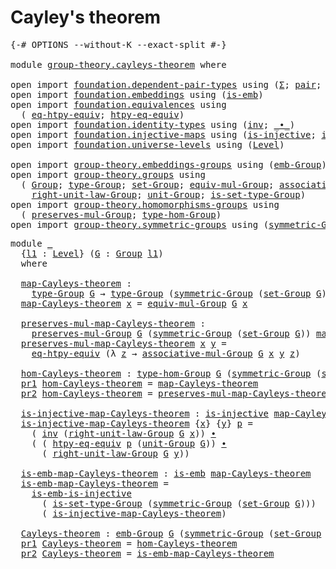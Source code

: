 # Cayley's theorem

<pre class="Agda"><a id="29" class="Symbol">{-#</a> <a id="33" class="Keyword">OPTIONS</a> <a id="41" class="Pragma">--without-K</a> <a id="53" class="Pragma">--exact-split</a> <a id="67" class="Symbol">#-}</a>

<a id="72" class="Keyword">module</a> <a id="79" href="group-theory.cayleys-theorem.html" class="Module">group-theory.cayleys-theorem</a> <a id="108" class="Keyword">where</a>

<a id="115" class="Keyword">open</a> <a id="120" class="Keyword">import</a> <a id="127" href="foundation.dependent-pair-types.html" class="Module">foundation.dependent-pair-types</a> <a id="159" class="Keyword">using</a> <a id="165" class="Symbol">(</a><a id="166" href="foundation-core.dependent-pair-types.html#502" class="Record">Σ</a><a id="167" class="Symbol">;</a> <a id="169" href="foundation-core.dependent-pair-types.html#575" class="InductiveConstructor">pair</a><a id="173" class="Symbol">;</a> <a id="175" href="foundation-core.dependent-pair-types.html#592" class="Field">pr1</a><a id="178" class="Symbol">;</a> <a id="180" href="foundation-core.dependent-pair-types.html#604" class="Field">pr2</a><a id="183" class="Symbol">)</a>
<a id="185" class="Keyword">open</a> <a id="190" class="Keyword">import</a> <a id="197" href="foundation.embeddings.html" class="Module">foundation.embeddings</a> <a id="219" class="Keyword">using</a> <a id="225" class="Symbol">(</a><a id="226" href="foundation-core.embeddings.html#980" class="Function">is-emb</a><a id="232" class="Symbol">)</a>
<a id="234" class="Keyword">open</a> <a id="239" class="Keyword">import</a> <a id="246" href="foundation.equivalences.html" class="Module">foundation.equivalences</a> <a id="270" class="Keyword">using</a>
  <a id="278" class="Symbol">(</a> <a id="280" href="foundation.equivalences.html#14717" class="Function">eq-htpy-equiv</a><a id="293" class="Symbol">;</a> <a id="295" href="foundation.equivalences.html#14854" class="Function">htpy-eq-equiv</a><a id="308" class="Symbol">)</a>
<a id="310" class="Keyword">open</a> <a id="315" class="Keyword">import</a> <a id="322" href="foundation.identity-types.html" class="Module">foundation.identity-types</a> <a id="348" class="Keyword">using</a> <a id="354" class="Symbol">(</a><a id="355" href="foundation-core.identity-types.html#1552" class="Function">inv</a><a id="358" class="Symbol">;</a> <a id="360" href="foundation-core.identity-types.html#1239" class="Function Operator">_∙_</a><a id="363" class="Symbol">)</a>
<a id="365" class="Keyword">open</a> <a id="370" class="Keyword">import</a> <a id="377" href="foundation.injective-maps.html" class="Module">foundation.injective-maps</a> <a id="403" class="Keyword">using</a> <a id="409" class="Symbol">(</a><a id="410" href="foundation.injective-maps.html#1295" class="Function">is-injective</a><a id="422" class="Symbol">;</a> <a id="424" href="foundation.injective-maps.html#4595" class="Function">is-emb-is-injective</a><a id="443" class="Symbol">)</a>
<a id="445" class="Keyword">open</a> <a id="450" class="Keyword">import</a> <a id="457" href="foundation.universe-levels.html" class="Module">foundation.universe-levels</a> <a id="484" class="Keyword">using</a> <a id="490" class="Symbol">(</a><a id="491" href="Agda.Primitive.html#597" class="Postulate">Level</a><a id="496" class="Symbol">)</a>

<a id="499" class="Keyword">open</a> <a id="504" class="Keyword">import</a> <a id="511" href="group-theory.embeddings-groups.html" class="Module">group-theory.embeddings-groups</a> <a id="542" class="Keyword">using</a> <a id="548" class="Symbol">(</a><a id="549" href="group-theory.embeddings-groups.html#905" class="Function">emb-Group</a><a id="558" class="Symbol">)</a>
<a id="560" class="Keyword">open</a> <a id="565" class="Keyword">import</a> <a id="572" href="group-theory.groups.html" class="Module">group-theory.groups</a> <a id="592" class="Keyword">using</a>
  <a id="600" class="Symbol">(</a> <a id="602" href="group-theory.groups.html#1961" class="Function">Group</a><a id="607" class="Symbol">;</a> <a id="609" href="group-theory.groups.html#2204" class="Function">type-Group</a><a id="619" class="Symbol">;</a> <a id="621" href="group-theory.groups.html#2144" class="Function">set-Group</a><a id="630" class="Symbol">;</a> <a id="632" href="group-theory.groups.html#4524" class="Function">equiv-mul-Group</a><a id="647" class="Symbol">;</a> <a id="649" href="group-theory.groups.html#2798" class="Function">associative-mul-Group</a><a id="670" class="Symbol">;</a>
    <a id="676" href="group-theory.groups.html#3434" class="Function">right-unit-law-Group</a><a id="696" class="Symbol">;</a> <a id="698" href="group-theory.groups.html#3240" class="Function">unit-Group</a><a id="708" class="Symbol">;</a> <a id="710" href="group-theory.groups.html#2256" class="Function">is-set-type-Group</a><a id="727" class="Symbol">)</a>
<a id="729" class="Keyword">open</a> <a id="734" class="Keyword">import</a> <a id="741" href="group-theory.homomorphisms-groups.html" class="Module">group-theory.homomorphisms-groups</a> <a id="775" class="Keyword">using</a>
  <a id="783" class="Symbol">(</a> <a id="785" href="group-theory.homomorphisms-groups.html#1400" class="Function">preserves-mul-Group</a><a id="804" class="Symbol">;</a> <a id="806" href="group-theory.homomorphisms-groups.html#1566" class="Function">type-hom-Group</a><a id="820" class="Symbol">)</a>
<a id="822" class="Keyword">open</a> <a id="827" class="Keyword">import</a> <a id="834" href="group-theory.symmetric-groups.html" class="Module">group-theory.symmetric-groups</a> <a id="864" class="Keyword">using</a> <a id="870" class="Symbol">(</a><a id="871" href="group-theory.symmetric-groups.html#2105" class="Function">symmetric-Group</a><a id="886" class="Symbol">)</a>
</pre>
<pre class="Agda"><a id="901" class="Keyword">module</a> <a id="908" href="group-theory.cayleys-theorem.html#908" class="Module">_</a>
  <a id="912" class="Symbol">{</a><a id="913" href="group-theory.cayleys-theorem.html#913" class="Bound">l1</a> <a id="916" class="Symbol">:</a> <a id="918" href="Agda.Primitive.html#597" class="Postulate">Level</a><a id="923" class="Symbol">}</a> <a id="925" class="Symbol">(</a><a id="926" href="group-theory.cayleys-theorem.html#926" class="Bound">G</a> <a id="928" class="Symbol">:</a> <a id="930" href="group-theory.groups.html#1961" class="Function">Group</a> <a id="936" href="group-theory.cayleys-theorem.html#913" class="Bound">l1</a><a id="938" class="Symbol">)</a>
  <a id="942" class="Keyword">where</a>
  
  <a id="953" href="group-theory.cayleys-theorem.html#953" class="Function">map-Cayleys-theorem</a> <a id="973" class="Symbol">:</a>
    <a id="979" href="group-theory.groups.html#2204" class="Function">type-Group</a> <a id="990" href="group-theory.cayleys-theorem.html#926" class="Bound">G</a> <a id="992" class="Symbol">→</a> <a id="994" href="group-theory.groups.html#2204" class="Function">type-Group</a> <a id="1005" class="Symbol">(</a><a id="1006" href="group-theory.symmetric-groups.html#2105" class="Function">symmetric-Group</a> <a id="1022" class="Symbol">(</a><a id="1023" href="group-theory.groups.html#2144" class="Function">set-Group</a> <a id="1033" href="group-theory.cayleys-theorem.html#926" class="Bound">G</a><a id="1034" class="Symbol">))</a>
  <a id="1039" href="group-theory.cayleys-theorem.html#953" class="Function">map-Cayleys-theorem</a> <a id="1059" href="group-theory.cayleys-theorem.html#1059" class="Bound">x</a> <a id="1061" class="Symbol">=</a> <a id="1063" href="group-theory.groups.html#4524" class="Function">equiv-mul-Group</a> <a id="1079" href="group-theory.cayleys-theorem.html#926" class="Bound">G</a> <a id="1081" href="group-theory.cayleys-theorem.html#1059" class="Bound">x</a>
  
  <a id="1088" href="group-theory.cayleys-theorem.html#1088" class="Function">preserves-mul-map-Cayleys-theorem</a> <a id="1122" class="Symbol">:</a>
    <a id="1128" href="group-theory.homomorphisms-groups.html#1400" class="Function">preserves-mul-Group</a> <a id="1148" href="group-theory.cayleys-theorem.html#926" class="Bound">G</a> <a id="1150" class="Symbol">(</a><a id="1151" href="group-theory.symmetric-groups.html#2105" class="Function">symmetric-Group</a> <a id="1167" class="Symbol">(</a><a id="1168" href="group-theory.groups.html#2144" class="Function">set-Group</a> <a id="1178" href="group-theory.cayleys-theorem.html#926" class="Bound">G</a><a id="1179" class="Symbol">))</a> <a id="1182" href="group-theory.cayleys-theorem.html#953" class="Function">map-Cayleys-theorem</a>
  <a id="1204" href="group-theory.cayleys-theorem.html#1088" class="Function">preserves-mul-map-Cayleys-theorem</a> <a id="1238" href="group-theory.cayleys-theorem.html#1238" class="Bound">x</a> <a id="1240" href="group-theory.cayleys-theorem.html#1240" class="Bound">y</a> <a id="1242" class="Symbol">=</a>
    <a id="1248" href="foundation.equivalences.html#14717" class="Function">eq-htpy-equiv</a> <a id="1262" class="Symbol">(λ</a> <a id="1265" href="group-theory.cayleys-theorem.html#1265" class="Bound">z</a> <a id="1267" class="Symbol">→</a> <a id="1269" href="group-theory.groups.html#2798" class="Function">associative-mul-Group</a> <a id="1291" href="group-theory.cayleys-theorem.html#926" class="Bound">G</a> <a id="1293" href="group-theory.cayleys-theorem.html#1238" class="Bound">x</a> <a id="1295" href="group-theory.cayleys-theorem.html#1240" class="Bound">y</a> <a id="1297" href="group-theory.cayleys-theorem.html#1265" class="Bound">z</a><a id="1298" class="Symbol">)</a>

  <a id="1303" href="group-theory.cayleys-theorem.html#1303" class="Function">hom-Cayleys-theorem</a> <a id="1323" class="Symbol">:</a> <a id="1325" href="group-theory.homomorphisms-groups.html#1566" class="Function">type-hom-Group</a> <a id="1340" href="group-theory.cayleys-theorem.html#926" class="Bound">G</a> <a id="1342" class="Symbol">(</a><a id="1343" href="group-theory.symmetric-groups.html#2105" class="Function">symmetric-Group</a> <a id="1359" class="Symbol">(</a><a id="1360" href="group-theory.groups.html#2144" class="Function">set-Group</a> <a id="1370" href="group-theory.cayleys-theorem.html#926" class="Bound">G</a><a id="1371" class="Symbol">))</a>
  <a id="1376" href="foundation-core.dependent-pair-types.html#592" class="Field">pr1</a> <a id="1380" href="group-theory.cayleys-theorem.html#1303" class="Function">hom-Cayleys-theorem</a> <a id="1400" class="Symbol">=</a> <a id="1402" href="group-theory.cayleys-theorem.html#953" class="Function">map-Cayleys-theorem</a>
  <a id="1424" href="foundation-core.dependent-pair-types.html#604" class="Field">pr2</a> <a id="1428" href="group-theory.cayleys-theorem.html#1303" class="Function">hom-Cayleys-theorem</a> <a id="1448" class="Symbol">=</a> <a id="1450" href="group-theory.cayleys-theorem.html#1088" class="Function">preserves-mul-map-Cayleys-theorem</a>

  <a id="1487" href="group-theory.cayleys-theorem.html#1487" class="Function">is-injective-map-Cayleys-theorem</a> <a id="1520" class="Symbol">:</a> <a id="1522" href="foundation.injective-maps.html#1295" class="Function">is-injective</a> <a id="1535" href="group-theory.cayleys-theorem.html#953" class="Function">map-Cayleys-theorem</a>
  <a id="1557" href="group-theory.cayleys-theorem.html#1487" class="Function">is-injective-map-Cayleys-theorem</a> <a id="1590" class="Symbol">{</a><a id="1591" href="group-theory.cayleys-theorem.html#1591" class="Bound">x</a><a id="1592" class="Symbol">}</a> <a id="1594" class="Symbol">{</a><a id="1595" href="group-theory.cayleys-theorem.html#1595" class="Bound">y</a><a id="1596" class="Symbol">}</a> <a id="1598" href="group-theory.cayleys-theorem.html#1598" class="Bound">p</a> <a id="1600" class="Symbol">=</a>
    <a id="1606" class="Symbol">(</a> <a id="1608" href="foundation-core.identity-types.html#1552" class="Function">inv</a> <a id="1612" class="Symbol">(</a><a id="1613" href="group-theory.groups.html#3434" class="Function">right-unit-law-Group</a> <a id="1634" href="group-theory.cayleys-theorem.html#926" class="Bound">G</a> <a id="1636" href="group-theory.cayleys-theorem.html#1591" class="Bound">x</a><a id="1637" class="Symbol">))</a> <a id="1640" href="foundation-core.identity-types.html#1239" class="Function Operator">∙</a>
    <a id="1646" class="Symbol">(</a> <a id="1648" class="Symbol">(</a> <a id="1650" href="foundation.equivalences.html#14854" class="Function">htpy-eq-equiv</a> <a id="1664" href="group-theory.cayleys-theorem.html#1598" class="Bound">p</a> <a id="1666" class="Symbol">(</a><a id="1667" href="group-theory.groups.html#3240" class="Function">unit-Group</a> <a id="1678" href="group-theory.cayleys-theorem.html#926" class="Bound">G</a><a id="1679" class="Symbol">))</a> <a id="1682" href="foundation-core.identity-types.html#1239" class="Function Operator">∙</a>
      <a id="1690" class="Symbol">(</a> <a id="1692" href="group-theory.groups.html#3434" class="Function">right-unit-law-Group</a> <a id="1713" href="group-theory.cayleys-theorem.html#926" class="Bound">G</a> <a id="1715" href="group-theory.cayleys-theorem.html#1595" class="Bound">y</a><a id="1716" class="Symbol">))</a>

  <a id="1722" href="group-theory.cayleys-theorem.html#1722" class="Function">is-emb-map-Cayleys-theorem</a> <a id="1749" class="Symbol">:</a> <a id="1751" href="foundation-core.embeddings.html#980" class="Function">is-emb</a> <a id="1758" href="group-theory.cayleys-theorem.html#953" class="Function">map-Cayleys-theorem</a>
  <a id="1780" href="group-theory.cayleys-theorem.html#1722" class="Function">is-emb-map-Cayleys-theorem</a> <a id="1807" class="Symbol">=</a>
    <a id="1813" href="foundation.injective-maps.html#4595" class="Function">is-emb-is-injective</a>
      <a id="1839" class="Symbol">(</a> <a id="1841" href="group-theory.groups.html#2256" class="Function">is-set-type-Group</a> <a id="1859" class="Symbol">(</a><a id="1860" href="group-theory.symmetric-groups.html#2105" class="Function">symmetric-Group</a> <a id="1876" class="Symbol">(</a><a id="1877" href="group-theory.groups.html#2144" class="Function">set-Group</a> <a id="1887" href="group-theory.cayleys-theorem.html#926" class="Bound">G</a><a id="1888" class="Symbol">)))</a>
      <a id="1898" class="Symbol">(</a> <a id="1900" href="group-theory.cayleys-theorem.html#1487" class="Function">is-injective-map-Cayleys-theorem</a><a id="1932" class="Symbol">)</a>

  <a id="1937" href="group-theory.cayleys-theorem.html#1937" class="Function">Cayleys-theorem</a> <a id="1953" class="Symbol">:</a> <a id="1955" href="group-theory.embeddings-groups.html#905" class="Function">emb-Group</a> <a id="1965" href="group-theory.cayleys-theorem.html#926" class="Bound">G</a> <a id="1967" class="Symbol">(</a><a id="1968" href="group-theory.symmetric-groups.html#2105" class="Function">symmetric-Group</a> <a id="1984" class="Symbol">(</a><a id="1985" href="group-theory.groups.html#2144" class="Function">set-Group</a> <a id="1995" href="group-theory.cayleys-theorem.html#926" class="Bound">G</a><a id="1996" class="Symbol">))</a>
  <a id="2001" href="foundation-core.dependent-pair-types.html#592" class="Field">pr1</a> <a id="2005" href="group-theory.cayleys-theorem.html#1937" class="Function">Cayleys-theorem</a> <a id="2021" class="Symbol">=</a> <a id="2023" href="group-theory.cayleys-theorem.html#1303" class="Function">hom-Cayleys-theorem</a>
  <a id="2045" href="foundation-core.dependent-pair-types.html#604" class="Field">pr2</a> <a id="2049" href="group-theory.cayleys-theorem.html#1937" class="Function">Cayleys-theorem</a> <a id="2065" class="Symbol">=</a> <a id="2067" href="group-theory.cayleys-theorem.html#1722" class="Function">is-emb-map-Cayleys-theorem</a>
</pre>